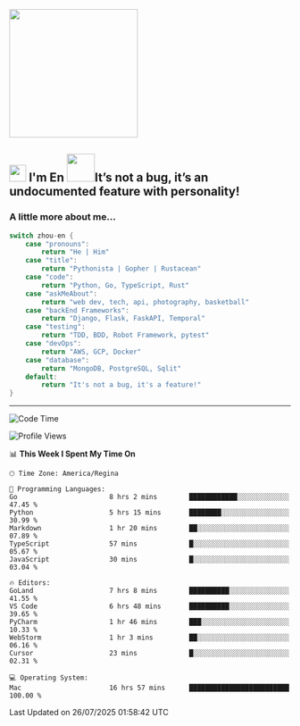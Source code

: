 <img align='center' src="https://media.giphy.com/media/GP1TJJSV4Ys1r64q2A/giphy.gif" width="230">

<h2><img src="https://emojis.slackmojis.com/emojis/images/1531849430/4246/blob-sunglasses.gif?1531849430" width="30"/> I'm En <img src="https://media.giphy.com/media/12oufCB0MyZ1Go/giphy.gif" width="50">It’s not a bug, it’s an undocumented feature with personality!</h2>


<!-- <img align='right' src="https://media.giphy.com/media/M9gbBd9nbDrOTu1Mqx/giphy.gif" width="230"> -->


### A little more about me... 
<!--
```javascript
const zhou-en = {
    pronouns: "He" | "Him",
    title: "Pythonista" | "Gopher" | "Rustacean",
    code: ["Python", "Go", "Rust", "TypeScript"],
    askMeAbout: ["web dev", "tech", "app dev", "photography"],
    technologies: {
        backEnd: {
            python: ["Django", "Flask", "FaskAPI"],
            go: []
        },
        scraping: ["selenium", "scrapy", "spider"],
        testing: ["Robot Framework"],
        devOps: ["AWS", "Docker", "GCP", "Nginx"],
        databases: ["mongo", "postgresql", "sqlite"],
        misc: ["Firebase", "Heroku"]
    },
    architecture: ["Event Driven Architecture", "Microservices"],
    currentFocus: ["Temporal", "Rust"],
    funFact: "It's not a bug, it's a feature!"
};
```
  -->

```go
switch zhou-en {
    case "pronouns":
        return "He | Him"
    case "title":
        return "Pythonista | Gopher | Rustacean"
    case "code":
        return "Python, Go, TypeScript, Rust"
    case "askMeAbout":
        return "web dev, tech, api, photography, basketball"
    case "backEnd Frameworks":
        return "Django, Flask, FaskAPI, Temporal"
    case "testing":
        return "TDD, BDD, Robot Framework, pytest"
    case "devOps":
        return "AWS, GCP, Docker"
    case "database":
        return "MongoDB, PostgreSQL, Sqlit"
    default:
        return "It's not a bug, it's a feature!"
}
```




---
<!--START_SECTION:waka-->
![Code Time](http://img.shields.io/badge/Code%20Time-2%2C425%20hrs%209%20mins-blue)

![Profile Views](http://img.shields.io/badge/Profile%20Views-0-blue)

📊 **This Week I Spent My Time On** 

```text
🕑︎ Time Zone: America/Regina

💬 Programming Languages: 
Go                       8 hrs 2 mins        ████████████░░░░░░░░░░░░░   47.45 % 
Python                   5 hrs 15 mins       ████████░░░░░░░░░░░░░░░░░   30.99 % 
Markdown                 1 hr 20 mins        ██░░░░░░░░░░░░░░░░░░░░░░░   07.89 % 
TypeScript               57 mins             █░░░░░░░░░░░░░░░░░░░░░░░░   05.67 % 
JavaScript               30 mins             █░░░░░░░░░░░░░░░░░░░░░░░░   03.04 % 

🔥 Editors: 
GoLand                   7 hrs 8 mins        ██████████░░░░░░░░░░░░░░░   41.55 % 
VS Code                  6 hrs 48 mins       ██████████░░░░░░░░░░░░░░░   39.65 % 
PyCharm                  1 hr 46 mins        ███░░░░░░░░░░░░░░░░░░░░░░   10.33 % 
WebStorm                 1 hr 3 mins         ██░░░░░░░░░░░░░░░░░░░░░░░   06.16 % 
Cursor                   23 mins             █░░░░░░░░░░░░░░░░░░░░░░░░   02.31 % 

💻 Operating System: 
Mac                      16 hrs 57 mins      █████████████████████████   100.00 % 
```


 Last Updated on 26/07/2025 01:58:42 UTC
<!--END_SECTION:waka-->
